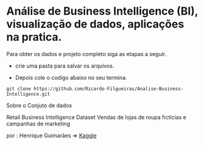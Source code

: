 # Análise de Business Intelligence (BI), visualização de dados, aplicações na pratica.

Para obter os dados e projeto completo siga as etapas a seguir.

* crie uma pasta para salvar os arquivos.
  
* Depois cole o codigo abaixo no seu termina. 

```
git clone https://github.com/Ricardo-Filgueiras/Analise-Business-Intelligence.git

```

Sobre o Conjuto de dados 

Retail Business Intelligence Dataset
Vendas de lojas de roupa fictícias e campanhas de marketing

por : Henrique Guimarães => [Kaggle](https://www.kaggle.com/guimacrlh)